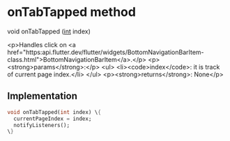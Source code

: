


# onTabTapped method








void onTabTapped
([int](https:api.flutter.dev/flutter/dart-core/int-class.html) index)





\<p\>Handles click on \<a href="https:api.flutter.dev/flutter/widgets/BottomNavigationBarItem-class.html"\>BottomNavigationBarItem\</a\>.\</p\>
\<p\>\<strong\>params\</strong\>:\</p\>
\<ul\>
\<li\>\<code\>index\</code\>: it is track of current page index.\</li\>
\</ul\>
\<p\>\<strong\>returns\</strong\>:
  None\</p\>



## Implementation

```dart
void onTabTapped(int index) \{
  currentPageIndex = index;
  notifyListeners();
\}
```







